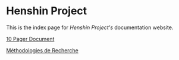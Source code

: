 # Henshin Project

This is the index page for _Henshin Project's_ documentation website.

[10 Pager Document](ten_pager/01.md)

[Méthodologies de Recherche](recherches/methodes_traduction.md)
